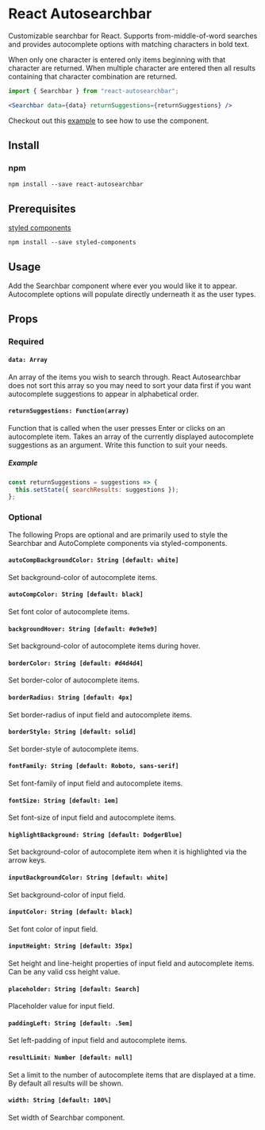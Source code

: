 # React Autosearchbar

Customizable searchbar for React. Supports from-middle-of-word searches and provides autocomplete options with matching characters in bold text.

When only one character is entered only items beginning with that character are returned. When multiple character are entered then all results containing that character combination are returned.

```javascript
import { Searchbar } from "react-autosearchbar";
```

```jsx
<Searchbar data={data} returnSuggestions={returnSuggestions} />
```

Checkout out this [example](https://codesandbox.io/embed/react-autosearchbar-46z17) to see how to use the component.

## Install

### npm

`npm install --save react-autosearchbar`

## Prerequisites

[styled components](https://www.styled-components.com/)

`npm install --save styled-components`

## Usage

Add the Searchbar component where ever you would like it to appear. Autocomplete options will populate directly underneath it as the user types.

## Props

### Required

#### `data: Array`

An array of the items you wish to search through. React Autosearchbar does not sort this array so you may need to sort your data first if you want autocomplete suggestions to appear in alphabetical order.

#### `returnSuggestions: Function(array)`

Function that is called when the user presses Enter or clicks on an autocomplete item. Takes an array of the currently displayed autocomplete suggestions as an argument. Write this function to suit your needs.

##### Example

```javascript
const returnSuggestions = suggestions => {
  this.setState({ searchResults: suggestions });
};
```

### Optional

The following Props are optional and are primarily used to style the Searchbar and AutoComplete components via styled-components.

#### `autoCompBackgroundColor: String [default: white]`

Set background-color of autocomplete items.

#### `autoCompColor: String [default: black]`

Set font color of autocomplete items.

#### `backgroundHover: String [default: #e9e9e9]`

Set background-color of autocomplete items during hover.

#### `borderColor: String [default: #d4d4d4]`

Set border-color of autocomplete items.

#### `borderRadius: String [default: 4px]`

Set border-radius of input field and autocomplete items.

#### `borderStyle: String [default: solid]`

Set border-style of autocomplete items.

#### `fontFamily: String [default: Roboto, sans-serif]`

Set font-family of input field and autocomplete items.

#### `fontSize: String [default: 1em]`

Set font-size of input field and autocomplete items.

#### `highlightBackground: String [default: DodgerBlue]`

Set background-color of autocomplete item when it is highlighted via the arrow keys.

#### `inputBackgroundColor: String [default: white]`

Set background-color of input field.

#### `inputColor: String [default: black]`

Set font color of input field.

#### `inputHeight: String [default: 35px]`

Set height and line-height properties of input field and autocomplete items. Can be any valid css height value.

#### `placeholder: String [default: Search]`

Placeholder value for input field.

#### `paddingLeft: String [default: .5em]`

Set left-padding of input field and autocomplete items.

#### `resultLimit: Number [default: null]`

Set a limit to the number of autocomplete items that are displayed at a time. By default all results will be shown.

#### `width: String [default: 100%]`

Set width of Searchbar component.
